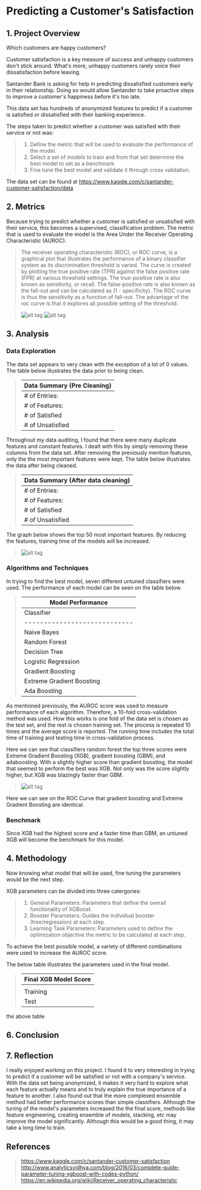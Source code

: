 # Predicting a Customer's Satisfaction

## 1. Project Overview

Which customers are happy customers?

Customer satisfaction is a key measure of success and unhappy customers don't stick around. What's more, unhappy customers rarely voice their dissatisfaction before leaving. 

Santander Bank is asking for help in predicting dissatisfied customers early in their relationship. Doing so would allow Santander to take proactive steps to improve a customer's happiness before it's too late.

This data set has hundreds of anonymized features to predict if a customer is satisfied or dissatisfied with their banking experience.

The steps taken to predict whether a customer was satisfied with their service or not was:

> 1. Define the metric that will be used to evaluate the performance of the model.
> 2. Select a set of models to train and from that set determine the best model to set as a benchmark.
> 3. Fine tune the best model and validate it through cross validation.

The data set can be found at https://www.kaggle.com/c/santander-customer-satisfaction/data

## 2. Metrics
Because trying to predict whether a customer is satisfied or unsatisfied with their service, this becomes a supervised, classification problem. The metric that is used to evaluate the model is the Area Under the Receiver Operating Characteristic (AUROC). 

>The receiver operating characteristic (ROC), or ROC curve, is a graphical plot that illustrates the performance of a binary classifier system as its discrimination threshold is varied. The curve is created by plotting the true positive rate (TPR) against the false positive rate (FPR) at various threshold settings. The true-positive rate is also known as sensitivity, or recall. The false-positive rate is also known as the fall-out and can be calculated as (1 - specificity). The ROC curve is thus the sensitivity as a function of fall-out. The advantage of the roc curve is that it explores all possible setting of the threshold.


>![alt tag](https://docs.eyesopen.com/toolkits/cookbook/python/_images/roc-theory-small.png)
>![alt tag](https://github.com/Infinite88/Santander-Customer-Satisfaction/blob/master/Santander%20Customer%20Satisfaction/AUROC%20metric.png?raw=true)

## 3. Analysis

### Data Exploration
The data set appears to very clean with the exception of a lot of 0 values. The table below illustrates the data prior to being clean.

>| Data Summary (Pre Cleaning)|
>|-----------------------|
>|# of Entries:  | 76020|
>|# of Features: | 371 |
>|# of Satisfied | 73012 |
>|# of Unsatisfied | 3008 |


Throughout my data auditing, I found that there were many duplicate features and constant features. I dealt with this by simply removing these columns from the data set. After removing the previously mention features, only the the most important features were kept. The table below illustrates the data after being cleaned.

>| Data Summary (After data cleaning) |
>|-----------------------|
>|# of Entries:  | 76020|
>|# of Features: | 39 |
>|# of Satisfied | 73012 |
>|# of Unsatisfied | 3008 |

The graph below shows the top 50 most important features. By reducing the features, training time of the models will be increased.

>![alt tag](https://github.com/Infinite88/Santander-Customer-Satisfaction/blob/master/Santander%20Customer%20Satisfaction/feature_Importance.png?raw=true)

### Algorithms and Techniques
In trying to find the best model, seven different untuned classifiers were used. The performance of each model can be seen on the table below.


>|                Model Performance                  |
>|-------------------------------------------------------------|
>|         Classifier         | Train Time (sec) | AUROC Score (Train) | Test Time (sec) |AUROC Score (Test) |
>|----------------------------|------------------|---------------------|--------------------|
>|         Naive Bayes        |        0.45      |    0.745    | 0.08 | 0.625 |
>|        Random Forest       |        9.68      |    0.679    | 1.32 | 0.677 |
>|        Decision Tree       |        8.25      |    0.575    | 1.23 | 0.564 |
>|     Logistic Regression    |       45.58      |    0.580    | 8.22 | 0.582 |
>|      Gradient Boosting     |      111.50      |    0.835    | 14.89 | 0.821 |
>|  Extreme Gradient Boosting |       13.55      |    0.837    | 5.67 | 0.826 |
>|          Ada Boosting      |       36.23      |    0.829    | 6.17 | 0.810 |

As mentioned previously, the AUROC score was used to measure performance of each algorithm. Therefore, a 10-fold cross-validation method was used. How this works is one fold of the data set is chosen as the test set, and the rest is chosen training set. The process is repeated 10 times and the average score is reported. The running time includes the total time of training and testing time in cross-validation process.

Here we can see that classifiers random forest the top three scores were Extreme Gradient Boosting (XGB), gradient boosting (GBM), and adaboosting. With a slightly higher score than gradient boosting, the model that seemed to perform the best was XGB. Not only was the score slightly higher, but XGB was blazingly faster than GBM.

>![alt tag](https://github.com/Infinite88/Santander-Customer-Satisfaction/blob/master/Santander%20Customer%20Satisfaction/feature_Importance.png?raw=true)

Here we can see on the ROC Curve that gradient boosting and Extreme Gradient Boosting are identical.

### Benchmark
Since XGB had the highest score and a faster time than GBM, an untuned XGB will become the benchmark for this model. 

## 4. Methodology

Now knowing what model that will be used, fine tuning the parameters would be the next step.

XGB parameters can be divided into three catergories:

> 1. General Parameters: Parameters that define the overall functionality of XGBoost.
> 2. Booster Parameters: Guides the individual booster (tree/regression) at each step.
> 3. Learning Task Parameters: Parameters used to define the optimization objective the metric to be calculated at each step.

To achieve the best possible model, a variety of different combinations were used to increase the AUROC score.

The below table illustrates the parameters used in the final model.

>| Final XGB Model Score |
>|-----------------------|
>|  |Prev Score | New Score |
>|Training | 0.837 | 0.841 |
>| Test | 0.826 | 0.825 |

the above table 

## 6. Conclusion



## 7. Reflection

I really enjoyed working on this project. I found it to very interesting in trying to predict if a customer will be satisfied or not with a company's service. With the data set being anonymized, it makes it very hard to explore what each feature actually means and to truly explain the true importance of a feature to another. I also found out that the more complexed ensemble method had better performance scores than simple classifiers. Although the tuning of the model's parameters increased the the final score, methods like feature engineering, creating ensemble of models, stacking, etc may improve the model significantly. Although this would be a good thing, it may take a long time to train.


## References
> https://www.kaggle.com/c/santander-customer-satisfaction
> http://www.analyticsvidhya.com/blog/2016/03/complete-guide-parameter-tuning-xgboost-with-codes-python/
> https://en.wikipedia.org/wiki/Receiver_operating_characteristic

